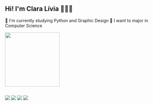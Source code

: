 ## Hi! I'm Clara Lívia 🙋🏻‍♀️

💜 I'm currently studying Python and Graphic Design 
💙 I want to major in Computer Science

<div align="left">
  <a href="https://github.com/claralivia">
  <img height="180em" src="https://github-readme-stats.vercel.app/api?username=claralivia&show_icons=true&theme=buefy&include_all_commits=true&count_private=true"/>
</div>
  
##
  
<div>
  <a href="https://discord.gg/xB2eAyWW" target="_blank"><img src="https://img.shields.io/badge/Discord-7289DA?style=for-the-badge&logo=discord&logoColor=white" target="_blank"></a> 
  <a href = "htts://www.instagram.com/livzs.exe"><img src="https://img.shields.io/badge/Instagram-E4405F?style=for-the-badge&logo=instagram&logoColor=white" target="_blank"></a>
  <a href="https://www.linkedin.com/in/claralivia" target="_blank"><img src="https://img.shields.io/badge/-LinkedIn-%230077B5?style=for-the-badge&logo=linkedin&logoColor=white" target="_blank"></a> 
  <a href = "mailto:claralivia2303@hotmail.com"><img src="https://img.shields.io/badge/-Gmail-%23333?style=for-the-badge&logo=gmail&logoColor=white" target="_blank"></a>
</div>

##

